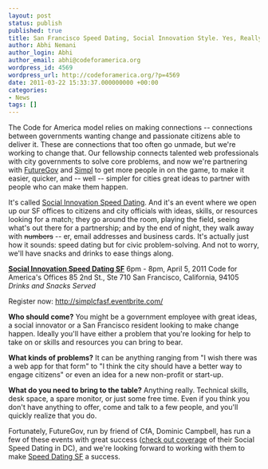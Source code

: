 ```yaml
---
layout: post
status: publish
published: true
title: San Francisco Speed Dating, Social Innovation Style. Yes, Really.
author: Abhi Nemani
author_login: Abhi
author_email: abhi@codeforamerica.org
wordpress_id: 4569
wordpress_url: http://codeforamerica.org/?p=4569
date: 2011-03-22 15:33:37.000000000 +00:00
categories:
- News
tags: []
---
```

The Code for America model relies on making connections -- connections between governments wanting change and passionate citizens able to deliver it. These are connections that too often go unmade, but we're working to change that. Our fellowship connects talented web professionals with city governments to solve core problems, and now we're partnering with <a href="http://wearefuturegov.com/">FutureGov</a> and <a href="http://simpl.co">Simpl</a> to get more people in on the game, to make it easier, quicker, and -- well -- simpler for cities great ideas to partner with people who can make them happen.

It's called <a href="http://simplcfasf.eventbrite.com">Social Innovation Speed Dating</a>. And it's an event where we open up our SF offices to citizens and city officials with ideas, skills, or resources looking for a match; they go around the room, playing the field, seeing what's out there for a partnership; and by the end of night, they walk away with <del>numbers</del> -- er, email addresses and business cards. It's actually just how it sounds: speed dating but for civic problem-solving. And not to worry, we'll have snacks and drinks to ease things along.

<strong><a href="http://simplcfasf.eventbrite.com/">Social Innovation Speed Dating SF</a></strong>
6pm - 8pm, April 5, 2011
Code for America's Offices
85 2nd St., Ste 710
San Francisco, California, 94105
<em>Drinks and Snacks Served</em>

Register now: <a href="http://simplcfasf.eventbrite.com/">http://simplcfasf.eventbrite.com/</a>

<strong>Who should come?</strong> You might be a government employee with great ideas, a social innovator or a San Francisco resident looking to make change happen. Ideally you'll have either a problem that you're looking for help to take on or skills and resources you can bring to bear.

<strong>What kinds of problems?</strong> It can be anything ranging from "I wish there was a web app for that form" to "I think the city should have a better way to engage citizens" or even an idea for a new non-profit or start-up.

<strong>What do you need to bring to the table?</strong> Anything really. Technical skills, desk space, a spare monitor, or just some free time. Even if you think you don't have anything to offer, come and talk to a few people, and you'll quickly realize that you do.

Fortunately, FutureGov, run by friend of CfA, Dominic Campbell, has run a few of these events with great success (<a href="http://www.simpl.co/blog/2010/10/27/social-innovation-matchmaking-comes-to-washington-dc/">check out coverage</a> of their Social Speed Dating in DC), and we're looking forward to working with them to make <a href="simplcfasf.eventbrite.com">Speed Dating SF</a> a success.
